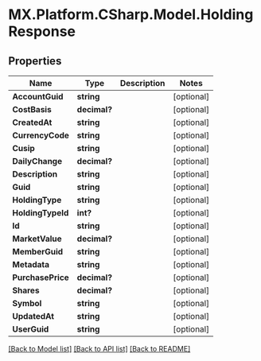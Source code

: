 # MX.Platform.CSharp.Model.HoldingResponse

## Properties

Name | Type | Description | Notes
------------ | ------------- | ------------- | -------------
**AccountGuid** | **string** |  | [optional] 
**CostBasis** | **decimal?** |  | [optional] 
**CreatedAt** | **string** |  | [optional] 
**CurrencyCode** | **string** |  | [optional] 
**Cusip** | **string** |  | [optional] 
**DailyChange** | **decimal?** |  | [optional] 
**Description** | **string** |  | [optional] 
**Guid** | **string** |  | [optional] 
**HoldingType** | **string** |  | [optional] 
**HoldingTypeId** | **int?** |  | [optional] 
**Id** | **string** |  | [optional] 
**MarketValue** | **decimal?** |  | [optional] 
**MemberGuid** | **string** |  | [optional] 
**Metadata** | **string** |  | [optional] 
**PurchasePrice** | **decimal?** |  | [optional] 
**Shares** | **decimal?** |  | [optional] 
**Symbol** | **string** |  | [optional] 
**UpdatedAt** | **string** |  | [optional] 
**UserGuid** | **string** |  | [optional] 

[[Back to Model list]](../README.md#documentation-for-models) [[Back to API list]](../README.md#documentation-for-api-endpoints) [[Back to README]](../README.md)

